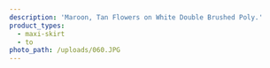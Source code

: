 ```yaml
---
description: 'Maroon, Tan Flowers on White Double Brushed Poly.'
product_types:
  - maxi-skirt
  - to
photo_path: /uploads/060.JPG
---
```

